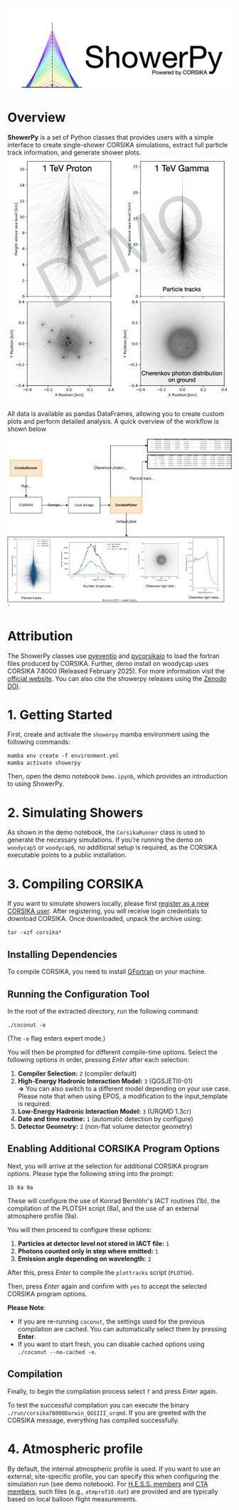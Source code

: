 ![ShowerPy Logo](media/showerpy_logo.png)
# Overview  

**ShowerPy** is a set of Python classes that provides users with a simple interface to create single-shower CORSIKA simulations, extract full particle track information, and generate shower plots.  
![Shower Image](media/shower_plots.png)  

All data is available as pandas DataFrames, allowing you to create custom plots and perform detailed analysis. A quick overview of the workflow is shown below 

![software flowchart](media/software_flowchart.drawio.svg)
`
# Attribution 
The ShowerPy classes use [pyeventio](https://github.com/cta-observatory/pyeventio) and [pycorsikaio](https://github.com/cta-observatory/pycorsikaio) to load the fortran files produced by CORSIKA. Further, demo install on woodycap uses CORSIKA 7.8000 (Released February 2025). For more information visit the [official website](https://www.iap.kit.edu/corsika/99.php). 
You can also cite the showerpy releases using the [Zenodo DOI](https://zenodo.org/records/15340975).
# 1. Getting Started  

First, create and activate the `showerpy` mamba environment using the following commands:
```shell 
mamba env create -f environment.yml
mamba activate showerpy
```
Then, open the demo notebook `Demo.ipynb`, which provides an introduction to using ShowerPy.

# 2. Simulating Showers
As shown in the demo notebook, the `CorsikaRunner` class is used to generate the necessary simulations. If you’re running the demo on `woodycap5` or `woodycap6`, no additional setup is required, as the CORSIKA executable points to a public installation.

# 3. Compiling CORSIKA 

If you want to simulate showers locally, please first [register as a new CORSIKA user](https://www.iap.kit.edu/corsika/79.php). After registering, you will receive login credentials to download CORSIKA. Once downloaded, unpack the archive using:

```shell
tar -xzf corsika*
```

## Installing Dependencies

To compile CORSIKA, you need to install [GFortran](https://fortran-lang.org/learn/os_setup/install_gfortran/) on your machine.

## Running the Configuration Tool

In the root of the extracted directory, run the following command:
```shell
./coconut -e
```
(The `-e` flag enters expert mode.)

You will then be prompted for different compile-time options. Select the following options in order, pressing *Enter* after each selection:

1. **Compiler Selection:** `2` (compiler default)
2. **High-Energy Hadronic Interaction Model:** `3` (QGSJETIII-01)<br>
**->** You can also switch to a different model depending on your use case. Please note that when using EPOS, a modification to the input_template is required.
3. **Low-Energy Hadronic Interaction Model:** `3` (URQMD 1.3cr)
4. **Date and time routine:** `1` (automatic detection by configure)
5. **Detector Geometry:** `2` (non-flat volume detector geometry)

## Enabling Additional CORSIKA Program Options

Next, you will arrive at the selection for additional CORSIKA program options. Please type the following string into the prompt:
```text
1b 8a 9a
```
These will configure the use of Konrad Bernlöhr's IACT routines (1b), the compilation of the PLOTSH script (8a), and the use of an external atmosphere profile (9a). 

You will then proceed to configure these options:

1. **Particles at detector level not stored in IACT file:** `1`
2. **Photons counted only in step where emitted:** `1`
3. **Emission angle depending on wavelength:** `2`

After this, press *Enter* to compile the `plottracks` script (`PLOTSH`). 

Then, press *Enter* again and confirm with `yes` to accept the selected CORSIKA program options.

**Please Note**:  
- If you are re-running `coconut`, the settings used for the previous compilation are cached. You can automatically select them by pressing **Enter**.
- If you want to start fresh, you can disable cached options using `./coconut --no-cached -e`.

## Compilation

Finally, to begin the compilation process select `f` and press *Enter* again. 

To test the successful compilation you can execute the binary `./run/corsika78000Darwin_QGSIII_urqmd`. If you are greeted with the CORSIKA message, everything has compiled successfully. 

# 4. Atmospheric profile 
By default, the internal atmospheric profile is used. If you want to use an external, site-specific profile, you can specify this when configuring the simulation run (see demo notebook). For [H.E.S.S. members](https://www.mpi-hd.mpg.de/hfm/~bernlohr/HESS/) and [CTA members](https://www.mpi-hd.mpg.de/hfm/CTA/MC/), such files (e.g., `atmprof10.dat`) are provided and are typically based on local balloon flight measurements.
